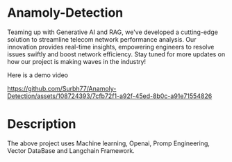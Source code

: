 # Anamoly-Detection
Teaming up with Generative AI and RAG, we've developed a cutting-edge solution to streamline telecom network performance analysis. Our innovation provides real-time insights, empowering engineers to resolve issues swiftly and boost network efficiency. Stay tuned for more updates on how our project is making waves in the industry! 


Here is a demo video



https://github.com/Surbh77/Anamoly-Detection/assets/108724393/7cfb72f1-a92f-45ed-8b0c-a91e71554826

# Description
The above project uses Machine learning, Openai, Promp Engineering, Vector DataBase and Langchain Framework.
